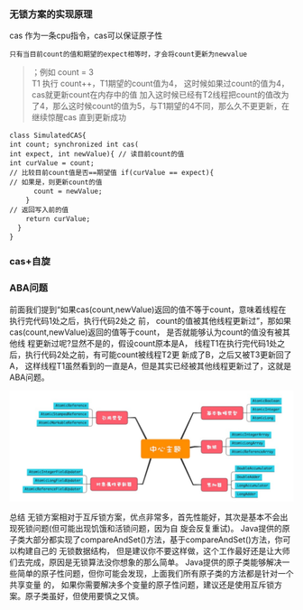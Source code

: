 ### 无锁方案的实现原理

cas 作为一条cpu指令，cas可以保证原子性  

`
只有当目前count的值和期望的expect相等时，才会将count更新为newvalue
`
> ；例如 count = 3  
        T1 执行 count++，T1期望的count值为4，
            这时候如果过count的值为4，cas就更新count在内存中的值
            加入这时候已经有T2线程把count的值改为了4，那么这时候count的值为5，与T1期望的4不同，那么久不更更新，在继续惊醒cas 直到更新成功
            
```
class SimulatedCAS{
int count; synchronized int cas(
int expect, int newValue){ // 读目前count的值
int curValue = count;
// 比较目前count值是否==期望值 if(curValue == expect){
// 如果是，则更新count的值
      count = newValue;
    }
// 返回写入前的值
    return curValue;
  }
}
``` 

### cas+自旋


### ABA问题

前面我们提到“如果cas(count,newValue)返回的值不等于count，意味着线程在执行完代码1处之后，执行代码2处之 前，
count的值被其他线程更新过”，那如果cas(count,newValue)返回的值等于count，
是否就能够认为count的值没有被其他线 程更新过呢?显然不是的，假设count原本是A，
线程T1在执行完代码1处之后，执行代码2处之前，有可能count被线程T2更 新成了B，之后又被T3更新回了A，
这样线程T1虽然看到的一直是A，但是其实已经被其他线程更新过了，这就是ABA问题。


![](./img/17-01.png)  

总结
无锁方案相对于互斥锁方案，优点非常多，首先性能好，其次是基本不会出现死锁问题(但可能出现饥饿和活锁问题，因为自 旋会反复重试)。
Java提供的原子类大部分都实现了compareAndSet()方法，基于compareAndSet()方法，你可以构建自己的 无锁数据结构，
但是建议你不要这样做，这个工作最好还是让大师们去完成，原因是无锁算法没你想象的那么简单。
Java提供的原子类能够解决一些简单的原子性问题，但你可能会发现，上面我们所有原子类的方法都是针对一个共享变量 的，
如果你需要解决多个变量的原子性问题，建议还是使用互斥锁方案。原子类虽好，但使用要慎之又慎。